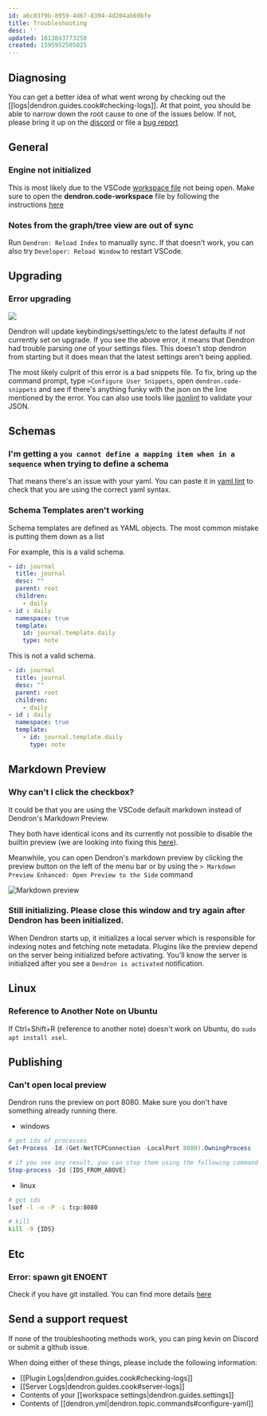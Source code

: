 ```yaml
---
id: a6c03f9b-8959-4d67-8394-4d204ab69bfe
title: Troubleshooting
desc: ''
updated: 1613843773250
created: 1595952505025
---
```

## Diagnosing

You can get a better idea of what went wrong by checking out the [[logs|dendron.guides.cook#checking-logs]]. At that point, you should be able to narrow down the root cause to one of the issues below. If not, please bring it up on the [discord](https://discord.gg/AE3NRw9) or file a [bug report](https://github.com/dendronhq/dendron/issues/new?assignees=&labels=&template=bug_report.md&title=)

## General

### Engine not initialized

This is most likely due to the VSCode [workspace file](https://code.visualstudio.com/docs/editor/multi-root-workspaces#_opening-workspace-files) not being open. Make sure to open the **dendron.code-workspace** file by following the instructions [here](https://code.visualstudio.com/docs/editor/multi-root-workspaces#_opening-workspace-files)

### Notes from the graph/tree view are out of sync

Run `Dendron: Reload Index` to manually sync. If that doesn't work, you can also try `Developer: Reload Window` to restart VSCode.

## Upgrading

### Error upgrading

![](https://foundation-prod-assetspublic53c57cce-8cpvgjldwysl.s3-us-west-2.amazonaws.com/assets/images/trouble.upgrade.png)

Dendron will update keybindings/settings/etc to the latest defaults if not currently set on upgrade. If you see the above error, it means that Dendron had trouble parsing one of your settings files. This doesn't stop dendron from starting but it does mean that the latest settings aren't being applied.

The most likely culprit of this error is a bad snippets file. To fix, bring up the command prompt, type `>Configure User Snippets`, open `dendron.code-snippets` and see if there's anything funky with the json on the line mentioned by the error. You can also use tools like [jsonlint](https://jsonlint.com/) to validate your JSON.

## Schemas

### I'm getting a `you cannot define a mapping item when in a sequence` when trying to define a schema

That means there's an issue with your yaml. You can paste it in [yaml lint](http://www.yamllint.com/) to check that you are using the correct yaml syntax. 

### Schema Templates aren't working

Schema templates are defined as YAML objects. The most common mistake is putting them down as a list

For example, this is a valid schema.

```yml
- id: journal
  title: journal
  desc: ""
  parent: root
  children: 
    - daily
- id : daily
  namespace: true
  template:
    id: journal.template.daily
    type: note
```

This is not a valid schema.

```yml
- id: journal
  title: journal
  desc: ""
  parent: root
  children: 
    - daily
- id : daily
  namespace: true
  template:
    - id: journal.template.daily
      type: note
```

## Markdown Preview

### Why can't I click the checkbox?

It could be that you are using the VSCode default markdown instead of Dendron's Markdown Preview. 

They both have identical icons and its currently not possible to disable the builtin preview (we are looking into fixing this [here](https://github.com/dendronhq/dendron/issues/42)).

Meanwhile, you can open Dendron's markdown preview by clicking the preview button on the left of the menu bar or by using the `> Markdown Preview Enhanced: Open Preview to the Side` command

![Markdown preview](https://foundation-prod-assetspublic53c57cce-8cpvgjldwysl.s3-us-west-2.amazonaws.com/assets/images/trouble-md.png)

### Still initializing.  Please close this window and try again after Dendron has been initialized.

When Dendron starts up, it initializes a local server which is responsible for indexing notes and fetching note metadata. Plugins like the preview depend on the server being initialized before activating. You'll know the server is initialized after you see a `Dendron is activated` notification.

## Linux

### Reference to Another Note on Ubuntu

If Ctrl+Shift+R (reference to another note) doesn't work on Ubuntu, do `sudo apt install xsel`.

## Publishing

### Can't open local preview

Dendron runs the preview on port 8080. Make sure you don't have something already running there.

- windows
```powershell
# get ids of processes
Get-Process -Id (Get-NetTCPConnection -LocalPort 8080).OwningProcess

# if you see any result, you can stop them using the following command
Stop-process -Id {IDS_FROM_ABOVE}
```

- linux
```bash
# get ids
lsof -l -n -P -i tcp:8080 

# kill
kill -9 {IDS}
```

## Etc

### Error: spawn git ENOENT

Check if you have git installed. You can find more details [here](https://stackoverflow.com/questions/42545885/vs-code-error-spawn-git-enoent)

## Send a support request

If none of the troubleshooting methods work, you can ping kevin on Discord or submit a github issue.

When doing either of these things, please include the following information:

- [[Plugin Logs|dendron.guides.cook#checking-logs]]
- [[Server Logs|dendron.guides.cook#server-logs]]
- Contents of your [[workspace settings|dendron.guides.settings]]
- Contents of [[dendron.yml|dendron.topic.commands#configure-yaml]]
